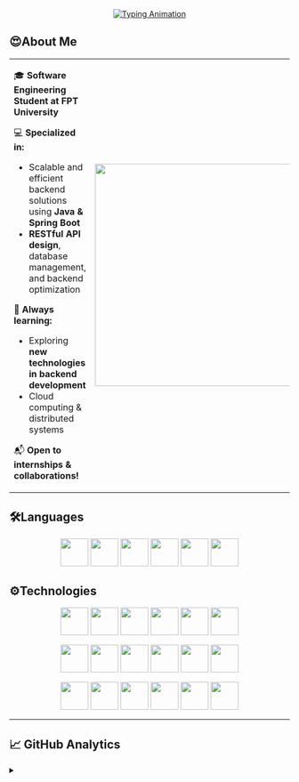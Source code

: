 <div align="center">
<a href="#">
  <img src="https://readme-typing-svg.demolab.com?font=Fira+Code&weight=600&size=32&pause=1000&color=38BCF7&center=true&vCenter=true&width=900&lines=Hi+%F0%9F%91%8B%2C+I'm+Nguyen+Son+Nam;Software+Engineering+Student+at+FPT+University;Full-Stack+Web+Developer;Spring+Boot+%26+React+Enthusiast;Building+Blog+Sharing+Website" alt="Typing Animation" />
</a>
</div>

## 😍About Me

<table>
  <tr>
    <td width="50%">
      
🎓 **Software Engineering Student at FPT University**  

💻 **Specialized in:**  
- Scalable and efficient backend solutions using **Java & Spring Boot**  
- **RESTful API design**, database management, and backend optimization  

🌱 **Always learning:**  
- Exploring **new technologies in backend development**  
- Cloud computing & distributed systems
  
📬 **Open to internships & collaborations!**
 </td>
    <td align="center" width="50%">
      <a href="#">
        <img src="https://media4.giphy.com/media/Rbt3HJ6pSpyco/giphy.gif" width="400px">
      </a>
    </td>
  </tr>
</table>

## 🛠️Languages
<p align="center">
<img src="https://cdn.jsdelivr.net/gh/devicons/devicon/icons/javascript/javascript-original.svg" width="50" height="50" />
<img src="https://cdn.jsdelivr.net/gh/devicons/devicon/icons/typescript/typescript-original.svg" width="50" height="50" />
<img src="https://cdn.jsdelivr.net/gh/devicons/devicon/icons/java/java-original.svg" width="50" height="50" />
<img src="https://cdn.jsdelivr.net/gh/devicons/devicon/icons/c/c-original.svg" width="50" height="50" />
<img src="https://cdn.jsdelivr.net/gh/devicons/devicon/icons/html5/html5-original.svg" width="50" height="50" />
<img src="https://cdn.jsdelivr.net/gh/devicons/devicon/icons/css3/css3-original.svg" width="50" height="50" />
</p>

## ⚙️Technologies
<p align="center">
<img src="https://cdn.jsdelivr.net/gh/devicons/devicon/icons/spring/spring-original.svg" width="50" height="50" />
<img src="https://skillicons.dev/icons?i=aws" width="50" height="50" />
<img src="https://cdn.jsdelivr.net/gh/devicons/devicon/icons/docker/docker-original.svg" width="50" height="50" />
<img src="https://cdn.jsdelivr.net/gh/devicons/devicon/icons/linux/linux-original.svg" width="50" height="50" />
<img src="https://cdn.jsdelivr.net/gh/devicons/devicon/icons/react/react-original.svg" width="50" height="50" />
<img src="https://skillicons.dev/icons?i=vite" width="50" height="50" />
</p>
<p align="center">
<img src="https://skillicons.dev/icons?i=npm" width="50" height="50" />
<img src="https://cdn.jsdelivr.net/gh/devicons/devicon/icons/redis/redis-original.svg" width="50" height="50" />
<img src="https://skillicons.dev/icons?i=nginx" width="50" height="50" />
<img src="https://cdn.jsdelivr.net/gh/devicons/devicon/icons/bootstrap/bootstrap-original.svg" width="50" height="50" />
<img src="https://cdn.jsdelivr.net/gh/devicons/devicon/icons/swagger/swagger-original.svg" width="50" height="50" />
<img src="https://www.vectorlogo.zone/logos/getpostman/getpostman-icon.svg" width="50" height="50" />
</p>
<p align="center">
<img src="https://skillicons.dev/icons?i=cloudflare" width="50" height="50" />
<img src="https://skillicons.dev/icons?i=github" width="50" height="50" />
<img src="https://skillicons.dev/icons?i=gitlab" width="50" height="50" />
<img src="https://skillicons.dev/icons?i=mysql" width="50" height="50" />
<img src="https://skillicons.dev/icons?i=postgres" width="50" height="50" />
<img src="https://cdn.jsdelivr.net/gh/devicons/devicon/icons/sonarqube/sonarqube-original.svg" width="50" height="50" />
</p>

---

## 📈 GitHub Analytics
<details>
  <summary></summary>
  <div align="center">
    <img width="378" src="https://github-readme-stats-salesp07.vercel.app/api?username=sonnamnguyen&count_private=true&show_icons=true&theme=react&rank_icon=github&border_radius=10" alt="readme stats" />
    &nbsp;&nbsp;&nbsp;&nbsp;
    <img width="400" src="https://github-readme-streak-stats-salesp07.vercel.app/?user=sonnamnguyen&count_private=true&theme=react&border_radius=10" alt="streak stats"/>
  </div>
</details>




